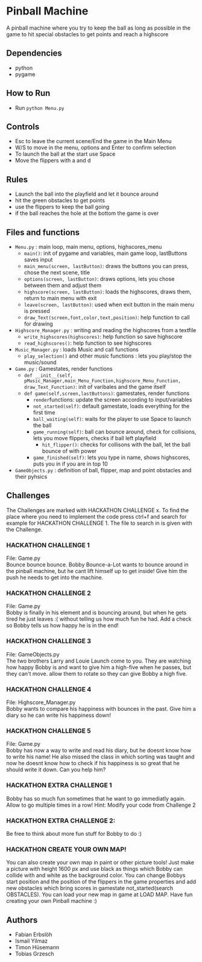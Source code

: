 # Pinball Machine

A pinball machine where you try to keep the ball as long as possible in the game to hit special obstacles to get points and reach a highscore

## Dependencies

+ python
+ pygame


## How to Run

+ Run `python Menu.py`

## Controls

+ Esc to leave the current scene/End the game in the Main Menu
+ W/S to move in the menu, options and Enter to confirm selection
+ To launch the ball at the start use Space
+ Move the flippers with a and d

## Rules

+ Launch the ball into the playfield and let it bounce around
+ hit the green obstacles to get points
+ use the flippers to keep the ball going
+ if the ball reaches the hole at the bottom the game is over


## Files and functions

+ `Menu.py` : main loop, main menu, options, highscores_menu
  + `main()`: init of pygame and variables, main game loop, lastButtons saves input
  + `main_menu(screen, lastButton)`: draws the buttons you can press, chose the next scene, title
  + `options(screen, lastButton)`: draws options, lets you chose between them and adjust them
  + `highscore(screen, lastButton)`: loads the highscores, draws them, return to main menu with exit
  + `leave(screen, lastButton)`: used when exit button in the main menu is pressed
  + `draw_Text(screen,font,color,text,position)`: help function to call for drawing
+ `Highscore_Manager.py` : writing and reading the highscores from a textfile
  + `write_highscores(highscores)`: help function so save highscore
  + `read_highscores()`: help function to see highscores 
+ `Music_Manager.py` : loads Music and call functions
  + `play_selection()` and other music functions : lets you play/stop the music/sound
+ `Game.py` : Gamestates, render functions
  + `def __init__(self, pMusic_Manager,main_Menu_Function,highscore_Menu_Function, draw_Text_Function)`: init of varibales and the game itself
  + `def game(self,screen,lastButtons)`: gamestates, render functions
    + `render`functions: update the screen according to input/variables
    + `not_started(self)`: default gamestate, loads everything for the first time
    + `ball_waiting(self)`: waits for the player to use Space to launch the ball
    + `game_running(self)`: ball can bounce around, check for collisions, lets you move flippers, checks if ball left playfield 
      + `hit_flipper()`: checks for collisons with the ball, let the ball bounce of with power
    + `game_finished(self)`: lets you type in name, shows highscores, puts you in if you are in top 10
+ `GameObjects.py` : definition of ball, flipper, map and point obstacles and their pyhsics

## Challenges

The Challenges are marked with HACKATHON CHALLENGE x. To find the place where you need to implement the code press ctrl+f and search for example for HACKATHON CHALLENGE 1. The file to search in is given with the Challenge.

### HACKATHON CHALLENGE 1
File: Game.py <br>
Bounce bounce bounce. Bobby Bounce-a-Lot wants to bounce around in the pinball machine, but he cant lift himself up to get inside! Give him the push he needs to get into the machine.


### HACKATHON CHALLENGE 2
File: Game.py<br>
Bobby is finally in his element and is bouncing around, but when he gets tired he just leaves :( without telling us how much fun he had. Add a check so Bobby tells us how happy he is in the end!

### HACKATHON CHALLENGE 3
File: GameObjects.py<br>
The two brothers Larry and Louie Launch come to you. They are watching how happy Bobby is and want to give him a high-five when he passes, but they can't move. allow them to rotate so they can give Bobby a high five.

### HACKATHON CHALLENGE 4
File: Highscore_Manager.py<br>
Bobby wants to compare his happiness with bounces in the past. Give him a diary so he can write his happiness down!

### HACKATHON CHALLENGE 5
File: Game.py<br>
Bobby has now a way to write and read his diary, but he doesnt know how to write his name! He also missed the class in which sorting was taught and now he doesnt know how to check if his happiness is so great that he should write it down. Can you help him?

### HACKATHON EXTRA CHALLENGE 1
Bobby has so much fun sometimes that he want to go immediatly again. Allow to go multiple times in a row!
Hint: Modify your code from Challenge 2

### HACKATHON EXTRA CHALLENGE 2: 
Be free to think about more fun stuff for Bobby to do :)

### HACKATHON CREATE YOUR OWN MAP! 
You can also create your own map in paint or other picture tools! Just make a picture with height 1600 px and use black as things which Bobby can collide with and white
as the background color. You can change Bobbys start position and the position of the flippers in the game properties and add new obstacles which bring scores in gamestate not_started(search OBSTACLES). You can load your new map in game at LOAD MAP.
Have fun creating your own Pinball machine :)

## Authors

+ Fabian Erbslöh
+ Ismail Yilmaz
+ Timon Hüsemann
+ Tobias Grzesch
